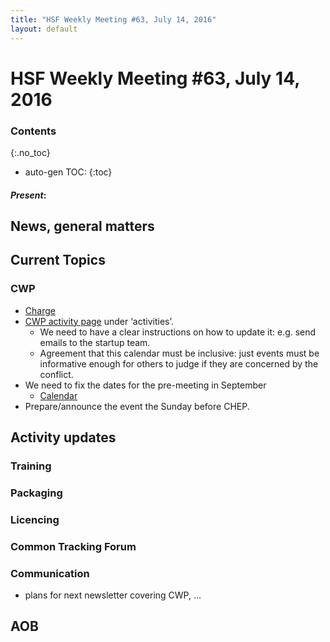 ```yaml
---
title: "HSF Weekly Meeting #63, July 14, 2016"
layout: default
---
```


# HSF Weekly Meeting #63, July 14, 2016

### Contents
{:.no_toc}

* auto-gen TOC:
{:toc}


#### *Present*: 

## News, general matters


## Current Topics

### CWP

-   [Charge](http://hepsoftwarefoundation.org/assets/CWP-Charge-HSF.pdf)
-   [CWP activity page](http://hepsoftwarefoundation.org/workinggroups/2016/07/06/communitywhitepaper.html) under ‘activities’.
    -   We need to have a clear instructions on how to update it: e.g. send emails to the startup team.
    -   Agreement that this calendar must be inclusive: just events must be informative enough for others to judge if they are concerned by the conflict.
-   We need to fix the dates for the pre-meeting in September
    -   [Calendar](https://calendar.google.com/calendar/embed?src=e4v33e1a1drbncdle1n03ahpcs%40group.calendar.google.com&ctz=Europe/Amsterdam)
-   Prepare/announce the event the Sunday before CHEP.

## Activity updates

### Training


### Packaging


### Licencing


### Common Tracking Forum

### Communication

- plans for next newsletter covering CWP, ...

## AOB



